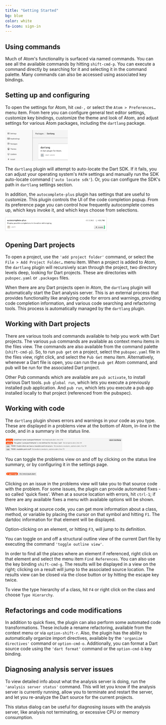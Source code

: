 ```yaml
---
title: "Getting Started"
bg: blue
color: white   
fa-icon: sign-in
---
```


## Using commands

Much of Atom's functionality is surfaced via named commands. You can see all the
available commands by hitting `shift-cmd-p`. You can execute a command directly by
searching for it and selecting it in the command palette. Many commands can also
be accessed using associated key bindings.

## Setting up and configuring

To open the settings for Atom, hit `cmd-,` or select the `Atom > Preferences…`
menu item. From here you can configure general text editor settings, customize
key bindings, customize the theme and look of Atom, and adjust settings for
various Atom packages, including the `dartlang` package.

<img src="img/settings.png" width="40%" class="img-centered"/>

The `dartlang` plugin will attempt to auto-locate the Dart SDK. If it fails, you
can adjust your operating system's `PATH` settings and manually run the SDK
auto-locate command (`'auto locate sdk'`). Or, you can configure the SDK's path
in `dartlang` settings section.

In addition, the `autocomplete-plus` plugin has settings that are useful to
customize. This plugin controls the UI of the code completion popup. From its
preference page you can control how frequently autocomplete comes up, which keys
invoke it, and which keys choose from selections.

<img src="img/autocomplete.png" width="65%" class="img-centered"/>

## Opening Dart projects

To open a project, use the `'add project folder'` command, or select the
`File > Add Project Folder…` menu item. When a project is added to Atom, the
`dartlang` plugin will recursively scan through the project, two directory levels
deep, looking for Dart projects. These are directories with `pubspec.yaml` or
`.packages` files.

When there are any Dart projects open in Atom, the `dartlang` plugin will
automatically start the Dart analysis server. This is an external process that
provides functionality like analyzing code for errors and warnings, providing
code completion information, and various code searching and refactoring tools.
This process is automatically managed by the `dartlang` plugin.

## Working with Dart projects

There are various tools and commands available to help you work with Dart
projects. The various `pub` commands are available as context menu items in the
files view. The commands are also available from the command palette
(`shift-cmd-p`). So, to run `pub get` on a project, select the `pubspec.yaml` file
in the files view, right click, and select the `Pub Get` menu item. Alternatively,
whenever a Dart file is open, you can run the `pub get` Atom command, and pub
will be run for the associated Dart project.

Other Pub commands which are available are `pub activate`, to install various
Dart tools. `pub global run`, which lets you execute a previously installed pub
application. And `pub run`, which lets you execute a pub app installed locally to
that project (referenced from the pubspec).

## Working with code

The `dartlang` plugin shows errors and warnings in your code as you type. These
are displayed in a problems view at the bottom of Atom, in-line in the code, and
in a summary in the status line.

<img src="img/problems.png" width="75%" class="img-centered"/>

You can toggle the problems view on and off by clicking on the status line
summary, or by configuring it in the settings page.

<img src="img/status.png" width="20%" class="img-centered"/>

Clicking on an issue in the problems view will take you to that source code with
the problem. For some issues, the plugin can provide automated fixes - so called
'quick fixes'. When at a source location with errors, hit `ctrl-1`; if there are
any available fixes a menu with available options will be shown.

When looking at source code, you can get more information about a class, method,
or variable by placing the cursor on that symbol and hitting `F1`. The dartdoc
information for that element will be displayed.

Option-clicking on an element, or hitting `F3`, will jump to its definition.

You can toggle on and off a structural outline view of the current Dart file by
executing the command `'toggle outline view'`.

In order to find all the places where an element if referenced, right click on
that element and select the menu item `Find References`. You can also use the
key binding `shift-cmd-g`. The results will be displayed in a view on the right;
clicking on a result will jump to the associated source location. The results
view can be closed via the close button or by hitting the escape key twice.

To view the type hierarchy of a class, hit `F4` or right click on the class and
choose `Type Hierarchy`.

## Refactorings and code modifications

In addition to quick fixes, the plugin can also perform some automated code
transformations. These include a rename refactoring, available from the context
menu or via `option-shift-r`. Also, the plugin has the ability to automatically
organize import directives, available by the `'organize directives'` command or
`option-cmd-o`. Additionally, you can format a Dart source code using the
`'dart format'` command or the `option-cmd-b` key binding.

## Diagnosing analysis server issues

To view detailed info about what the analysis server is doing, run the
`'analysis server status'` command. This will let you know if the analysis
server is currently running, allow you to terminate and restart the server,
and let you re-analyze the Dart source for the current projects.

This status dialog can be useful for diagnosing issues with the analysis server,
like analysis not terminating, or excessive CPU or memory consumption.
